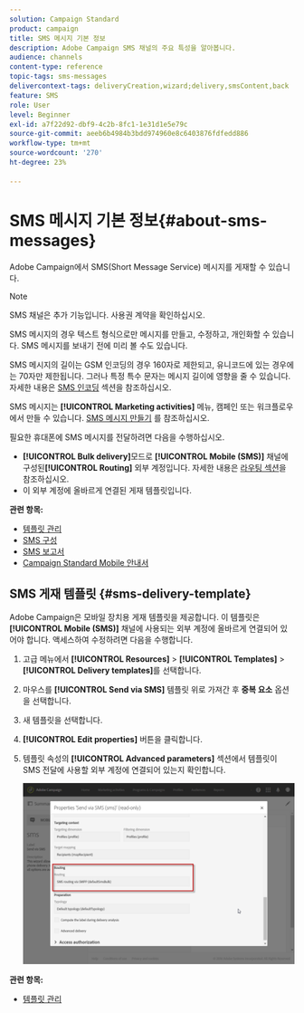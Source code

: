 ```yaml
---
solution: Campaign Standard
product: campaign
title: SMS 메시지 기본 정보
description: Adobe Campaign SMS 채널의 주요 특성을 알아봅니다.
audience: channels
content-type: reference
topic-tags: sms-messages
delivercontext-tags: deliveryCreation,wizard;delivery,smsContent,back
feature: SMS
role: User
level: Beginner
exl-id: a7f22d92-dbf9-4c2b-8fc1-1e31d1e5e79c
source-git-commit: aeeb6b4984b3bdd974960e8c6403876fdfedd886
workflow-type: tm+mt
source-wordcount: '270'
ht-degree: 23%

---
```


# SMS 메시지 기본 정보{#about-sms-messages}

Adobe Campaign에서 SMS(Short Message Service) 메시지를 게재할 수 있습니다.

>[!NOTE]
>
>SMS 채널은 추가 기능입니다. 사용권 계약을 확인하십시오.

SMS 메시지의 경우 텍스트 형식으로만 메시지를 만들고, 수정하고, 개인화할 수 있습니다. SMS 메시지를 보내기 전에 미리 볼 수도 있습니다.

SMS 메시지의 길이는 GSM 인코딩의 경우 160자로 제한되고, 유니코드에 있는 경우에는 70자만 제한됩니다. 그러나 특정 특수 문자는 메시지 길이에 영향을 줄 수 있습니다. 자세한 내용은 [SMS 인코딩](../../administration/using/configuring-sms-channel.md#sms-encoding--length-and-transliteration) 섹션을 참조하십시오.

SMS 메시지는 **[!UICONTROL Marketing activities]** 메뉴, 캠페인 또는 워크플로우에서 만들 수 있습니다. [SMS 메시지 만들기](../../channels/using/creating-an-sms-message.md) 를 참조하십시오.

필요한 휴대폰에 SMS 메시지를 전달하려면 다음을 수행하십시오.

* **[!UICONTROL Bulk delivery]**&#x200B;모드로 **[!UICONTROL Mobile (SMS)]** 채널에 구성된&#x200B;**[!UICONTROL Routing]** 외부 계정입니다. 자세한 내용은 [라우팅 섹션](../../administration/using/configuring-sms-channel.md#defining-an-sms-routing)을 참조하십시오.
* 이 외부 계정에 올바르게 연결된 게재 템플릿입니다.

**관련 항목:**

* [템플릿 관리](../../start/using/marketing-activity-templates.md)
* [SMS 구성](../../administration/using/configuring-sms-channel.md#defining-an-sms-routing)
* [SMS 보고서](../../reporting/using/sms-report.md)
* [Campaign Standard Mobile 안내서](https://helpx.adobe.com/kr/campaign/kb/acs-mobile.html)

## SMS 게재 템플릿 {#sms-delivery-template}

Adobe Campaign은 모바일 장치용 게재 템플릿을 제공합니다. 이 템플릿은 **[!UICONTROL Mobile (SMS)]** 채널에 사용되는 외부 계정에 올바르게 연결되어 있어야 합니다. 액세스하여 수정하려면 다음을 수행합니다.

1. 고급 메뉴에서 **[!UICONTROL Resources]** > **[!UICONTROL Templates]** > **[!UICONTROL Delivery templates]**&#x200B;를 선택합니다.
1. 마우스를 **[!UICONTROL Send via SMS]** 템플릿 위로 가져간 후 **중복 요소** 옵션을 선택합니다.
1. 새 템플릿을 선택합니다.
1. **[!UICONTROL Edit properties]** 버튼을 클릭합니다.
1. 템플릿 속성의 **[!UICONTROL Advanced parameters]** 섹션에서 템플릿이 SMS 전달에 사용할 외부 계정에 연결되어 있는지 확인합니다.

   ![](assets/sms_template.png)

**관련 항목:**

* [템플릿 관리](../../start/using/marketing-activity-templates.md)
